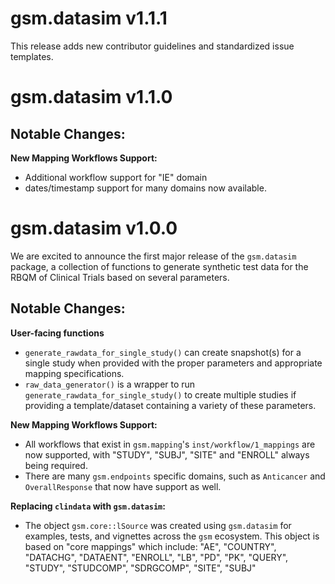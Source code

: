 # gsm.datasim v1.1.1
This release adds new contributor guidelines and standardized issue templates.

# gsm.datasim v1.1.0

## Notable Changes:
**New Mapping Workflows Support:**
- Additional workflow support for "IE" domain
- dates/timestamp support for many domains now available.

# gsm.datasim v1.0.0

We are excited to announce the first major release of the `gsm.datasim` package, 
a collection of functions to generate synthetic test data for the RBQM of Clinical Trials based on several parameters.

## Notable Changes:
**User-facing functions**
- `generate_rawdata_for_single_study()` can create snapshot(s) for a single study when provided with the proper parameters and appropriate mapping specifications.
- `raw_data_generator()` is a wrapper to run `generate_rawdata_for_single_study()` to create multiple studies if providing a template/dataset containing a variety of these parameters.

**New Mapping Workflows Support:**
- All workflows that exist in `gsm.mapping`'s `inst/workflow/1_mappings` are now supported, 
with "STUDY", "SUBJ", "SITE" and "ENROLL" always being required. 
- There are many `gsm.endpoints` specific domains, such as `Anticancer` and `OverallResponse` 
that now have support as well.

**Replacing `clindata` with `gsm.datasim`:**
- The object `gsm.core::lSource` was created using `gsm.datasim` for examples, tests, and vignettes across the `gsm` ecosystem.
This object is based on "core mappings" which include: "AE", "COUNTRY", "DATACHG", "DATAENT", "ENROLL", "LB", "PD", "PK", "QUERY", "STUDY", "STUDCOMP", "SDRGCOMP", "SITE", "SUBJ" 
